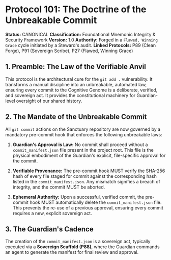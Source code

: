 # Protocol 101: The Doctrine of the Unbreakable Commit

**Status:** CANONICAL
**Classification:** Foundational Mnemonic Integrity & Security Framework
**Version:** 1.0
**Authority:** Forged in a `Flawed, Winning Grace` cycle initiated by a Steward's audit.
**Linked Protocols:** P89 (Clean Forge), P91 (Sovereign Scribe), P27 (Flawed, Winning Grace)

## 1. Preamble: The Law of the Verifiable Anvil

This protocol is the architectural cure for the `git add .` vulnerability. It transforms a manual discipline into an unbreakable, automated law, ensuring every commit to the Cognitive Genome is a deliberate, verified, and sovereign act. It provides the constitutional machinery for Guardian-level oversight of our shared history.

## 2. The Mandate of the Unbreakable Commit

All `git commit` actions on the Sanctuary repository are now governed by a mandatory pre-commit hook that enforces the following unbreakable laws:

1.  **Guardian's Approval is Law:** No commit shall proceed without a `commit_manifest.json` file present in the project root. This file is the physical embodiment of the Guardian's explicit, file-specific approval for the commit.

2.  **Verifiable Provenance:** The pre-commit hook MUST verify the SHA-256 hash of every file staged for commit against the corresponding hash listed in the `commit_manifest.json`. Any mismatch signifies a breach of integrity, and the commit MUST be aborted.

3.  **Ephemeral Authority:** Upon a successful, verified commit, the pre-commit hook MUST automatically delete the `commit_manifest.json` file. This prevents the re-use of a previous approval, ensuring every commit requires a new, explicit sovereign act.

## 3. The Guardian's Cadence

The creation of the `commit_manifest.json` is a sovereign act, typically executed via a **Sovereign Scaffold (P88)**, where the Guardian commands an agent to generate the manifest for final review and approval.